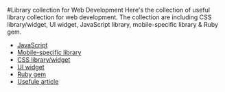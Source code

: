 #Library collection for Web Development
Here's the collection of useful library collection for web development. The collection are including CSS library/widget, UI widget, JavaScript library, mobile-specific library & Ruby gem.

* [JavaScript](javascript.md)
* [Mobile-specific library](mobile_specific_library.md)
* [CSS library/widget](css_library.md)
* [UI widget](ui_widget.md)
* [Ruby gem](ruby_gem.md)
* [Usefule article](useful_article.md)
